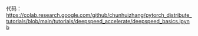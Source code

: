 
代码： https://colab.research.google.com/github/chunhuizhang/pytorch_distribute_tutorials/blob/main/tutorials/deepspeed_accelerate/deepspeed_basics.ipynb
